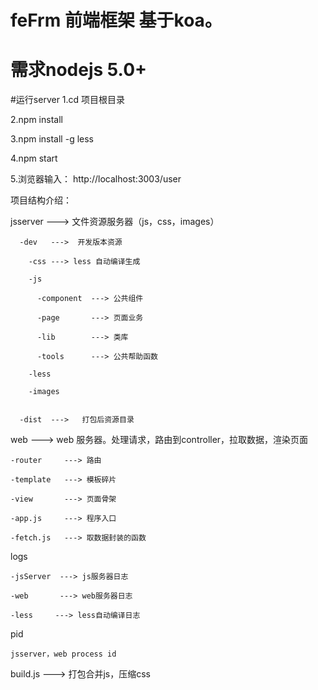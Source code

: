 # feFrm 前端框架 基于koa。
# 需求nodejs 5.0+

#运行server
  1.cd 项目根目录
  
  2.npm install
  
  3.npm install -g less
  
  4.npm start
  
  5.浏览器输入： http://localhost:3003/user
  
  
  项目结构介绍：
  
  jsserver   --->  文件资源服务器（js，css，images）
  
      -dev   --->  开发版本资源
      
        -css ---> less 自动编译生成
        
        -js 
        
          -component  ---> 公共组件
          
          -page       ---> 页面业务
          
          -lib        ---> 类库
          
          -tools      ---> 公共帮助函数
          
        -less
        
        -images
        
        
      -dist  --->   打包后资源目录
      
  web           --->  web 服务器。处理请求，路由到controller，拉取数据，渲染页面
    
    -router     ---> 路由
    
    -template   ---> 模板碎片
    
    -view       ---> 页面骨架
    
    -app.js     ---> 程序入口
    
    -fetch.js   ---> 取数据封装的函数
  
  logs
  
    -jsServer  ---> js服务器日志
    
    -web       ---> web服务器日志
    
    -less     ---> less自动编译日志
  
  pid
  
    jsserver，web process id
  
  build.js   ---> 打包合并js，压缩css
     
  
  
